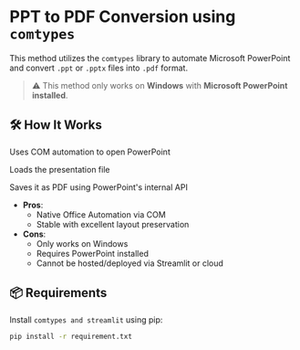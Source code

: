 # PPT to PDF Conversion using `comtypes`

This method utilizes the `comtypes` library to automate Microsoft PowerPoint and convert `.ppt` or `.pptx` files into `.pdf` format.

> ⚠️ This method only works on **Windows** with **Microsoft PowerPoint installed**.

## 🛠️ How It Works

Uses COM automation to open PowerPoint

Loads the presentation file

Saves it as PDF using PowerPoint's internal API

- **Pros**:
  - Native Office Automation via COM
  - Stable with excellent layout preservation
- **Cons**:
  - Only works on Windows
  - Requires PowerPoint installed
  - Cannot be hosted/deployed via Streamlit or cloud
    
## 📦 Requirements

Install `comtypes and streamlit` using pip:

```bash
pip install -r requirement.txt

